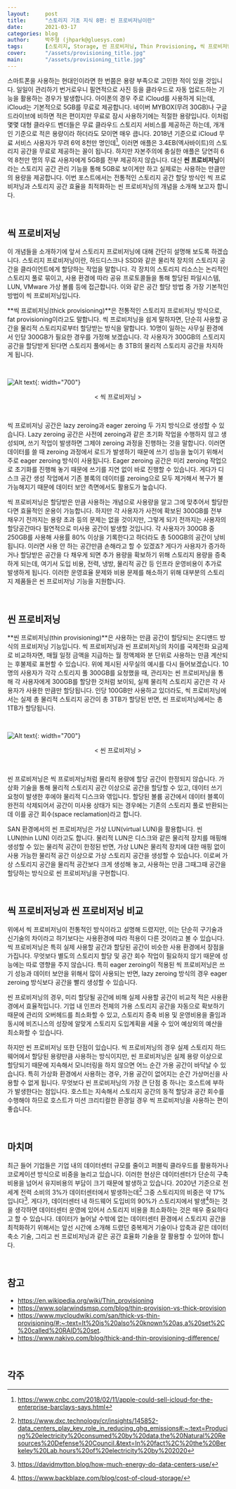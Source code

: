 ```yaml
---
layout:     post
title:      "스토리지 기초 지식 8편: 씬 프로비저닝이란"
date:       2021-03-17
categories: blog
author:     박주형 (jhpark@gluesys.com)
tags:       [스토리지, Storage, 씬 프로비저닝, Thin Provisioning, 씩 프로비저닝, Thick Provisioning, 스토리지 관리, Storage Management, 스토리지 가상화, Storage Virtualization]
cover:      "/assets/provisioning_title.jpg"
main:       "/assets/provisioning_title.jpg"
---
```


스마트폰을 사용하는 현대인이라면 한 번쯤은 용량 부족으로 고민한 적이 있을 것입니다. 일일이 관리하기 번거로우니 필연적으로 사진 등을 클라우드로 자동 업로드하는 기능을 활용하는 경우가 발생합니다. 아이폰의 경우 주로 iCloud를 사용하게 되는데, iCloud는 기본적으로 5GB를 무료로 제공합니다. 네이버 MYBOX(무려 30GB)나 구글 드라이브에 비하면 적은 편이지만 무료로 잠시 사용하기에는 적절한 용량입니다. 이처럼 몇몇 대형 클라우드 벤더들은 무료 클라우드 스토리지 서비스를 제공하곤 하는데, 개개인 기준으로 적은 용량이라 하더라도 모이면 매우 큽니다. 2018년 기준으로 iCloud 무료 서비스 사용자가 무려 6억 8천만 명인데[^1], 이러면 애플은 3.4EB(엑사바이트)의 스토리지 공간을 무료로 제공하는 꼴이 됩니다. 하지만 자본주의에 충실한 애플은 당연히 6억 8천만 명의 무료 사용자에게 5GB를 전부 제공하지 않습니다. 대신 **씬 프로비저닝**이라는 스토리지 공간 관리 기능을 통해 5GB로 보이게만 하고 실제로는 사용하는 만큼만의 용량을 제공합니다. 이번 포스트에서는 전통적인 스토리지 공간 할당 방식인 씩 프로비저닝과 스토리지 공간 효율을 최적화하는 씬 프로비저닝의 개념을 소개해 보고자 합니다.  
  
&nbsp;
  
## 씩 프로비저닝
  
이 개념들을 소개하기에 앞서 스토리지 프로비저닝에 대해 간단히 설명해 보도록 하겠습니다. 스토리지 프로비저닝이란, 하드디스크나 SSD와 같은 물리적 장치의 스토리지 공간을 클라이언트에게 할당하는 작업을 말합니다. 각 장치의 스토리지 리소스는 논리적인 스토리지 풀로 묶이고, 사용 환경에 따라 공유 프로토콜들을 통해 할당된 파일시스템, LUN, VMware 가상 볼륨 등에 접근합니다. 이와 같은 공간 할당 방법 중 가장 기본적인 방법이 씩 프로비저닝입니다.  
  
**씩 프로비저닝(thick provisioning)**은 전통적인 스토리지 프로비저닝 방식으로, fat provisioning이라고도 말합니다. 씩 프로비저닝을 쉽게 말하자면, 단순히 사용할 공간을 물리적 스토리지로부터 할당받는 방식을 말합니다. 10명이 일하는 사무실 환경에서 인당 300GB가 필요한 경우를 가정해 보겠습니다. 각 사용자가 300GB의 스토리지 공간을 할당받게 된다면 스토리지 풀에서는 총 3TB의 물리적 스토리지 공간을 차지하게 됩니다.   
  
&nbsp;
  
![Alt text](/assets/thick_provisioning.png){: width="700"}
<center>&#60; 씩 프로비저닝 &#62;</center>
  
&nbsp;
  
씩 프로비저닝 공간은 lazy zeroing과 eager zeroing 두 가지 방식으로 생성할 수 있습니다. Lazy zeroing 공간은 사전에 zeroing과 같은 초기화 작업을 수행하지 않고 생성되며, 쓰기 작업이 발생하면 그제야 zeroing 과정을 진행하는 것을 말합니다. 이러면 데이터를 쓸 때 zeroing 과정에서 로드가 발생하기 때문에 쓰기 성능을 높이기 위해서 주로 eager zeroing 방식이 사용됩니다. Eager zeroing 공간은 미리 zeroing 작업으로 초기화를 진행해 놓기 때문에 쓰기를 지연 없이 바로 진행할 수 있습니다. 게다가 디스크 공간 생성 작업에서 기존 블록의 데이터를 zeroing으로 모두 제거해서 복구가 불가능해지기 때문에 데이터 보안 측면에서도 활용도가 높습니다.  
  
씩 프로비저닝은 할당받은 만큼 사용하는 개념으로 사용량을 알고 그에 맞추어서 할당한다면 효율적인 운용이 가능합니다. 하지만 각 사용자가 사전에 확보된 300GB를 전부 채우기 전까지는 용량 초과 등의 문제는 없을 것이지만, 그렇게 되기 전까지는 사용자의 할당공간마다 필연적으로 미사용 공간이 발생할 것입니다. 각 사용자가 300GB 중 250GB를 사용해 사용률 80% 이상을 기록한다고 하더라도 총 500GB의 공간이 낭비됩니다. 이러면 사용 안 하는 공간만큼 손해라고 할 수 있겠죠? 게다가 사용자가 증가하거나 할당받은 공간을 다 채우게 되면 추가 용량을 확보하기 위해 스토리지 용량을 증축하게 되는데, 여기서 도입 비용, 전력, 냉방, 물리적 공간 등 인프라 운영비용이 추가로 발생하게 됩니다. 이러한 운영효율 문제와 비용 문제를 해소하기 위해 대부분의 스토리지 제품들은 씬 프로비저닝 기능을 지원합니다.  
  
&nbsp;
  
## 씬 프로비저닝
  
**씬 프로비저닝(thin provisioning)**은 사용하는 만큼 공간이 할당되는 온디맨드 방식의 프로비저닝 기능입니다. 씩 프로비저닝과 씬 프로비저닝의 차이를 국제전화 요금제로 비교하자면, 매월 일정 금액을 지급하는 월 정액제와 분 단위로 사용하는 만큼 계산되는 후불제로 표현할 수 있습니다. 위에 제시된 사무실의 예시를 다시 들어보겠습니다. 10명의 사용자가 각각 스토리지 풀 300GB를 요청했을 때, 관리자는 씬 프로비저닝을 통해 각 사용자에게 300GB를 할당한 것처럼 보이되, 실제 물리적 스토리지 공간은 각 사용자가 사용한 만큼만 할당됩니다. 인당 100GB만 사용하고 있더라도, 씩 프로비저닝에서는 실제 총 물리적 스토리지 공간이 총 3TB가 할당된 반면, 씬 프로비저닝에서는 총 1TB가 할당됩니다. 
  
&nbsp;
  
![Alt text](/assets/thin_provisioning.png){: width="700"}
<center>&#60; 씬 프로비저닝 &#62;</center>
  
&nbsp;
  
씬 프로비저닝은 씩 프로비저닝처럼 물리적 용량에 할당 공간이 한정되지 않습니다. 가상화 기술을 통해 물리적 스토리지 공간 이상으로 공간을 할당할 수 있고, 데이터 쓰기 요청이 발생한 후에야 물리적 디스크와 엮입니다. 할당된 볼륨 공간에서 데이터 블록이 완전히 삭제되어서 공간이 미사용 상태가 되는 경우에는 기존의 스토리지 풀로 반환되는데 이를 공간 회수(space reclamation)라고 합니다.  
  
SAN 환경에서의 씬 프로비저닝은 가상 LUN(virtual LUN)을 활용합니다. 씬 LUN(thin LUN) 이라고도 합니다. 물리적 LUN은 디스크와 같은 물리적 장치를 매핑해 생성할 수 있는 물리적 공간이 한정된 반면, 가상 LUN은 물리적 장치에 대한 매핑 없이 사용 가능한 물리적 공간 이상으로 가상 스토리지 공간을 생성할 수 있습니다. 이로써 가상 스토리지 공간을 물리적 공간보다 크게 생성해 놓고, 사용하는 만큼 그때그때 공간을 할당하는 방식으로 씬 프로비저닝을 구현합니다.  
  
&nbsp;  

## 씩 프로비저닝과 씬 프로비저닝 비교
  
위에서 씩 프로비저닝이 전통적인 방식이라고 설명해 드렸지만, 이는 단순히 구기술과 신기술의 차이라고 하기보다는 사용환경에 따라 적용이 다른 것이라고 볼 수 있습니다. 씩 프로비저닝은 특히 실제 사용할 공간과 할당된 공간이 비슷한 사용 환경에서 장점을 가집니다. 무엇보다 별도의 스토리지 할당 및 공간 회수 작업이 필요하지 않기 때문에 성능에는 따로 영향을 주지 않습니다. 특히 eager zeroing이 적용된 씩 프로비저닝은 쓰기 성능과 데이터 보안을 위해서 많이 사용되는 반면, lazy zeroing 방식의 경우 eager zeroing 방식보다 공간을 빨리 생성할 수 있습니다.  
  
씬 프로비저닝의 경우, 미리 할당될 공간에 비해 실제 사용할 공간이 비교적 적은 사용환경에서 효율적입니다. 기업 내 인프라 전체의 가용 스토리지 공간을 자동으로 확보하기 때문에 관리의 오버헤드를 최소화할 수 있고, 스토리지 증축 비용 및 운영비용을 줄임과 동시에 비즈니스의 성장에 알맞게 스토리지 도입계획을 세울 수 있어 예상외의 예산을 최소화할 수 있습니다.  
  
하지만 씬 프로비저닝 또한 단점이 있습니다. 씩 프로비저닝의 경우 실제 스토리지 하드웨어에서 할당된 용량만큼 사용하는 방식이지만, 씬 프로비저닝은 실제 용량 이상으로 할당되기 때문에 지속해서 모니터링을 하지 않으면 어느 순간 가용 공간이 바닥날 수 있습니다. 특히 가상화 환경에서 사용하는 경우, 가용 공간이 없어지는 순간 가상머신을 사용할 수 없게 됩니다. 무엇보다 씬 프로비저닝의 가장 큰 단점 중 하나는 호스트에 부하가 발생한다는 점입니다. 호스트는 지속해서 스토리지 공간의 동적 할당과 공간 회수를 수행해야 하므로 호스트가 미션 크리티컬한 환경일 경우 씩 프로비저닝을 사용하는 편이 좋습니다.  
  
&nbsp;
  
## 마치며
  
최근 들어 기업들은 기업 내의 데이터센터 규모를 줄이고 퍼블릭 클라우드를 활용하거나 코로케이션 방식으로 비중을 늘리고 있습니다. 이러한 현상은 데이터센터가 단순히 구축 비용을 넘어서 유지비용의 부담이 크기 때문에 발생하고 있습니다. 2020년 기준으로 전 세계 전력 소비의 3%가 데이터센터에서 발생하는데[^2] 그중 스토리지의 비중은 약 17%입니다[^3]. 게다가, 데이터센터 내 하드웨어 도입비의 90%가 스토리지에서 발생[^4]하는 것을 생각하면 데이터센터 운영에 있어서 스토리지 비용을 최소화하는 것은 매우 중요하다고 할 수 있습니다. 데이터가 늘어날 수밖에 없는 데이터센터 환경에서 스토리지 공간을 최적화하기 위해서는 앞선 시간에 소개해 드렸던 중복제거 기술이나 압축과 같은 데이터 축소 기술, 그리고 씬 프로비저닝과 같은 공간 효율화 기술을 잘 활용할 수 있어야 합니다.  
  
&nbsp;
  
## 참고
  
 * https://en.wikipedia.org/wiki/Thin_provisioning
 * https://www.solarwindsmsp.com/blog/thin-provision-vs-thick-provision
 * https://www.mycloudwiki.com/san/thick-vs-thin-provisioning/#:~:text=It%20is%20also%20known%20as,a%20set%2C%20called%20RAID%20set.
 * https://www.nakivo.com/blog/thick-and-thin-provisioning-difference/
  
&nbsp;
  
## 각주
  
[^1]: https://www.cnbc.com/2018/02/11/apple-could-sell-icloud-for-the-enterprise-barclays-says.html
[^2]: https://www.dxc.technology/cr/insights/145852-data_centers_play_key_role_in_reducing_ghg_emissions#:~:text=Producing%20electricity%20consumed%20by%20data,the%20Natural%20Resources%20Defense%20Council.&text=In%20fact%2C%20the%20Berkeley%20Lab,hours%20of%20electricity%20by%202020
[^3]: https://davidmytton.blog/how-much-energy-do-data-centers-use/
[^4]: https://www.backblaze.com/blog/cost-of-cloud-storage/
  
  